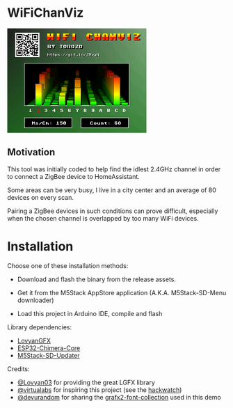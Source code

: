 # WiFiChanViz


![](img/screenshot.jpg)


## Motivation

This tool was initially coded to help find the idlest 2.4GHz channel in order to connect a ZigBee device to HomeAssistant.

Some areas can be very busy, I live in a city center and an average of 80 devices on every scan.

Pairing a ZigBee devices in such conditions can prove difficult, especially when the chosen channel is overlapped by too many WiFi devices.



# Installation


Choose one of these installation methods:

- Download and flash the binary from the release assets.

- Get it from the M5Stack AppStore application (A.K.A. M5Stack-SD-Menu downloader)

- Load this project in Arduino IDE, compile and flash

Library dependencies:
  - [LovyanGFX](https://github.com/Lovyan03/LovyanGFX)
  - [ESP32-Chimera-Core](https://github.com/tobozo/ESP32-Chimera-Core)
  - [M5Stack-SD-Updater](https://github.com/tobozo/M5Stack-SD-Updater)



Credits:

  - [@Lovyan03](https://github.com/Lovyan03) for providing the great LGFX library
  - [@virtualabs](https://github.com/virtualabs) for inspiring this project (see the [hackwatch](https://github.com/virtualabs/hackwatch))
  - [@devurandom](https://opengameart.org/users/devurandom) for sharing the [grafx2-font-collection](https://opengameart.org/content/new-original-grafx2-font-collection) used in this demo

